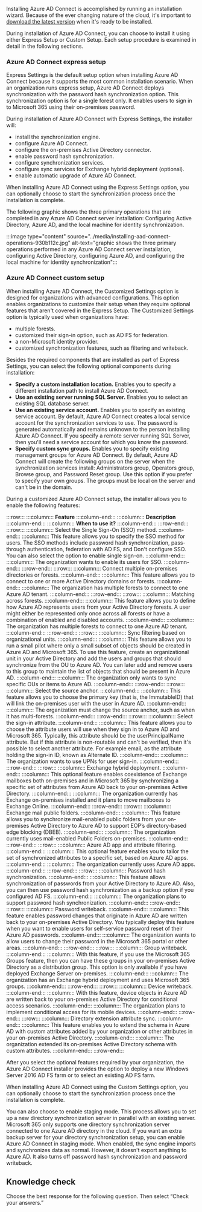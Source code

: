 Installing Azure AD Connect is accomplished by running an installation wizard. Because of the ever changing nature of the cloud, it's important to [download the latest version](https://aka.ms/edx-cld243x-aad?azure-portal=true) when it's ready to be installed.

During installation of Azure AD Connect, you can choose to install it using either Express Setup or Custom Setup. Each setup procedure is examined in detail in the following sections.

### Azure AD Connect express setup

Express Settings is the default setup option when installing Azure AD Connect because it supports the most common installation scenario. When an organization runs express setup, Azure AD Connect deploys synchronization with the password hash synchronization option. This synchronization option is for a single forest only. It enables users to sign in to Microsoft 365 using their on-premises password.

During installation of Azure AD Connect with Express Settings, the installer will:<br>

 -  install the synchronization engine.
 -  configure Azure AD Connect.
 -  configure the on-premises Active Directory connector.
 -  enable password hash synchronization.
 -  configure synchronization services.
 -  configure sync services for Exchange hybrid deployment (optional).
 -  enable automatic upgrade of Azure AD Connect.

When installing Azure AD Connect using the Express Settings option, you can optionally choose to start the synchronization process once the installation is complete.

The following graphic shows the three primary operations that are completed in any Azure AD Connect server installation: Configuring Active Directory, Azure AD, and the local machine for identity synchronization.

:::image type="content" source="../media/installing-aad-connect-operations-930b112c.jpg" alt-text="graphic shows the three primary operations performed in any Azure AD Connect server installation, configuring Active Directory, configuring Azure AD, and configuring the local machine for identity synchronization":::


### Azure AD Connect custom setup

When installing Azure AD Connect, the Customized Settings option is designed for organizations with advanced configurations. This option enables organizations to customize their setup when they require optional features that aren't covered in the Express Setup. The Customized Settings option is typically used when organizations have:

 -  multiple forests.
 -  customized their sign-in option, such as AD FS for federation.
 -  a non-Microsoft identity provider.
 -  customized synchronization features, such as filtering and writeback.

Besides the required components that are installed as part of Express Settings, you can select the following optional components during installation:

 -  **Specify a custom installation location.** Enables you to specify a different installation path to install Azure AD Connect.
 -  **Use an existing server running SQL Server.** Enables you to select an existing SQL database server.
 -  **Use an existing service account.** Enables you to specify an existing service account. By default, Azure AD Connect creates a local service account for the synchronization services to use. The password is generated automatically and remains unknown to the person installing Azure AD Connect. If you specify a remote server running SQL Server, then you'll need a service account for which you know the password.
 -  **Specify custom sync groups.** Enables you to specify existing management groups for Azure AD Connect. By default, Azure AD Connect will create the following groups on the server when the synchronization services install: Administrators group, Operators group, Browse group, and Password Reset group. Use this option if you prefer to specify your own groups. The groups must be local on the server and can't be in the domain.

During a customized Azure AD Connect setup, the installer allows you to enable the following features:

:::row:::
  :::column:::
    **Feature**
  :::column-end:::
  :::column:::
    **Description**
  :::column-end:::
  :::column:::
    **When to use it?**
  :::column-end:::
:::row-end:::
:::row:::
  :::column:::
    Select the Single Sign-On (SSO) method.
  :::column-end:::
  :::column:::
    This feature allows you to specify the SSO method for users. The SSO methods include password hash synchronization, pass-through authentication, federation with AD FS, and Don't configure SSO. You can also select the option to enable single sign-on.
  :::column-end:::
  :::column:::
    The organization wants to enable its users for SSO.
  :::column-end:::
:::row-end:::
:::row:::
  :::column:::
    Connect multiple on-premises directories or forests.
  :::column-end:::
  :::column:::
    This feature allows you to connect to one or more Active Directory domains or forests.
  :::column-end:::
  :::column:::
    The organization has multiple forests to connect to one Azure AD tenant.
  :::column-end:::
:::row-end:::
:::row:::
  :::column:::
    Matching across forests.
  :::column-end:::
  :::column:::
    This feature allows you to define how Azure AD represents users from your Active Directory forests. A user might either be represented only once across all forests or have a combination of enabled and disabled accounts.
  :::column-end:::
  :::column:::
    The organization has multiple forests to connect to one Azure AD tenant.
  :::column-end:::
:::row-end:::
:::row:::
  :::column:::
    Sync filtering based on organizational units.
  :::column-end:::
  :::column:::
    This feature allows you to run a small pilot where only a small subset of objects should be created in Azure AD and Microsoft 365. To use this feature, create an organizational unit in your Active Directory and add the users and groups that should synchronize from the OU to Azure AD. You can later add and remove users to this group to maintain the list of objects that should be present in Azure AD.
  :::column-end:::
  :::column:::
    The organization only wants to sync specific OUs or items to Azure AD.
  :::column-end:::
:::row-end:::
:::row:::
  :::column:::
    Select the source anchor.
  :::column-end:::
  :::column:::
    This feature allows you to choose the primary key (that is, the ImmutableID) that will link the on-premises user with the user in Azure AD.
  :::column-end:::
  :::column:::
    The organization must change the source anchor, such as when it has multi-forests.
  :::column-end:::
:::row-end:::
:::row:::
  :::column:::
    Select the sign-in attribute.
  :::column-end:::
  :::column:::
    This feature allows you to choose the attribute users will use when they sign in to Azure AD and Microsoft 365. Typically, this attribute should be the userPrincipalName attribute. But if this attribute is non-routable and can't be verified, then it's possible to select another attribute. For example email, as the attribute holding the sign-in ID, known as Alternate ID.
  :::column-end:::
  :::column:::
    The organization wants to use UPNs for user sign-in.
  :::column-end:::
:::row-end:::
:::row:::
  :::column:::
    Exchange hybrid deployment.
  :::column-end:::
  :::column:::
    This optional feature enables coexistence of Exchange mailboxes both on-premises and in Microsoft 365 by synchronizing a specific set of attributes from Azure AD back to your on-premises Active Directory.
  :::column-end:::
  :::column:::
    The organization currently has Exchange on-premises installed and it plans to move mailboxes to Exchange Online.
  :::column-end:::
:::row-end:::
:::row:::
  :::column:::
    Exchange mail public folders.
  :::column-end:::
  :::column:::
    This feature allows you to synchronize mail-enabled public folders from your on-premises Active Directory to Azure AD to support EOP’s directory-based edge blocking (DBEB).
  :::column-end:::
  :::column:::
    The organization currently uses mail-enabled Public Folders on-premises.
  :::column-end:::
:::row-end:::
:::row:::
  :::column:::
    Azure AD app and attribute filtering.
  :::column-end:::
  :::column:::
    This optional feature enables you to tailor the set of synchronized attributes to a specific set, based on Azure AD apps.
  :::column-end:::
  :::column:::
    The organization currently uses Azure AD apps.
  :::column-end:::
:::row-end:::
:::row:::
  :::column:::
    Password hash synchronization.
  :::column-end:::
  :::column:::
    This feature allows synchronization of passwords from your Active Directory to Azure AD. Also, you can then use password hash synchronization as a backup option if you configured AD FS.
  :::column-end:::
  :::column:::
    The organization plans to support password hash synchronization.
  :::column-end:::
:::row-end:::
:::row:::
  :::column:::
    Password writeback.
  :::column-end:::
  :::column:::
    This feature enables password changes that originate in Azure AD are written back to your on-premises Active Directory. You typically deploy this feature when you want to enable users for self-service password reset of their Azure AD passwords.
  :::column-end:::
  :::column:::
    The organization wants to allow users to change their password in the Microsoft 365 portal or other areas.
  :::column-end:::
:::row-end:::
:::row:::
  :::column:::
    Group writeback.
  :::column-end:::
  :::column:::
    With this feature, if you use the Microsoft 365 Groups feature, then you can have these groups in your on-premises Active Directory as a distribution group. This option is only available if you have deployed Exchange Server on-premises.
  :::column-end:::
  :::column:::
    The organization has an Exchange hybrid deployment and uses Microsoft 365 groups.
  :::column-end:::
:::row-end:::
:::row:::
  :::column:::
    Device writeback.
  :::column-end:::
  :::column:::
    With this feature, device objects in Azure AD are written back to your on-premises Active Directory for conditional access scenarios.
  :::column-end:::
  :::column:::
    The organization plans to implement conditional access for its mobile devices.
  :::column-end:::
:::row-end:::
:::row:::
  :::column:::
    Directory extension attribute sync.
  :::column-end:::
  :::column:::
    This feature enables you to extend the schema in Azure AD with custom attributes added by your organization or other attributes in your on-premises Active Directory.
  :::column-end:::
  :::column:::
    The organization extended its on-premises Active Directory schema with custom attributes.
  :::column-end:::
:::row-end:::


After you select the optional features required by your organization, the Azure AD Connect installer provides the option to deploy a new Windows Server 2016 AD FS farm or to select an existing AD FS farm.

When installing Azure AD Connect using the Custom Settings option, you can optionally choose to start the synchronization process once the installation is complete.

You can also choose to enable staging mode. This process allows you to set up a new directory synchronization server in parallel with an existing server. Microsoft 365 only supports one directory synchronization server connected to one Azure AD directory in the cloud. If you want an extra backup server for your directory synchronization setup, you can enable Azure AD Connect in staging mode. When enabled, the sync engine imports and synchronizes data as normal. However, it doesn't export anything to Azure AD. It also turns off password hash synchronization and password writeback.

## Knowledge check

Choose the best response for the following question. Then select “Check your answers.”